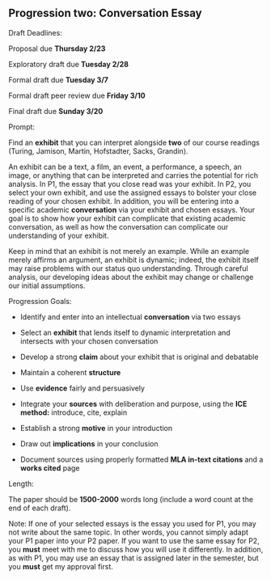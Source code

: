 ## Progression two: Conversation Essay

Draft Deadlines:

Proposal due **Thursday 2/23**

Exploratory draft due **Tuesday 2/28**

Formal draft due **Tuesday 3/7**

Formal draft peer review due **Friday 3/10**

Final draft due **Sunday 3/20**

Prompt:

Find an **exhibit** that you can interpret alongside **two** of our course readings (Turing, Jamison, Martin, Hofstadter, Sacks, Grandin).

An exhibit can be a text, a film, an event, a performance, a speech, an image, or anything that can be interpreted and carries the potential for rich analysis. In P1, the essay that you close read was your exhibit. In P2, you select your own exhibit, and use the assigned essays to bolster your close reading of your chosen exhibit. In addition, you will be entering into a specific academic **conversation** via your exhibit and chosen essays. Your goal is to show how your exhibit can complicate that existing academic conversation, as well as how the conversation can complicate our understanding of your exhibit.

Keep in mind that an exhibit is not merely an example. While an example merely affirms an argument, an exhibit is dynamic; indeed, the exhibit itself may raise problems with our status quo understanding. Through careful analysis, our developing ideas about the exhibit may change or challenge our initial assumptions.

Progression Goals:

- Identify and enter into an intellectual **conversation** via two essays

- Select an **exhibit** that lends itself to dynamic interpretation and intersects with your chosen conversation

- Develop a strong **claim** about your exhibit that is original and debatable

- Maintain a coherent **structure**

- Use **evidence** fairly and persuasively

- Integrate your **sources** with deliberation and purpose, using the **ICE method:** introduce, cite, explain

- Establish a strong **motive** in your introduction

- Draw out **implications** in your conclusion

- Document sources using properly formatted **MLA in-text citations** and a **works cited** page

Length:

The paper should be __1500-2000__ words long (include a word count at the end of each draft).

Note: If one of your selected essays is the essay you used for P1, you may not write about the same topic. In other words, you cannot simply adapt your P1 paper into your P2 paper. If you want to use the same essay for P2, you **must** meet with me to discuss how you will use it differently. In addition, as with P1, you may use an essay that is assigned later in the semester, but you **must** get my approval first.
